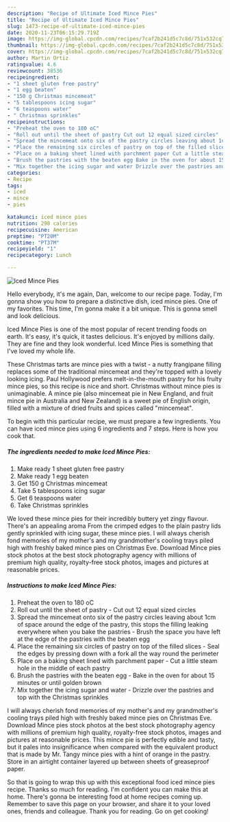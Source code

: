 ```yaml
---
description: "Recipe of Ultimate Iced Mince Pies"
title: "Recipe of Ultimate Iced Mince Pies"
slug: 1473-recipe-of-ultimate-iced-mince-pies
date: 2020-11-23T06:15:29.719Z
image: https://img-global.cpcdn.com/recipes/7caf2b241d5c7c8d/751x532cq70/iced-mince-pies-recipe-main-photo.jpg
thumbnail: https://img-global.cpcdn.com/recipes/7caf2b241d5c7c8d/751x532cq70/iced-mince-pies-recipe-main-photo.jpg
cover: https://img-global.cpcdn.com/recipes/7caf2b241d5c7c8d/751x532cq70/iced-mince-pies-recipe-main-photo.jpg
author: Martin Ortiz
ratingvalue: 4.6
reviewcount: 38536
recipeingredient:
- "1 sheet gluten free pastry"
- "1 egg beaten"
- "150 g Christmas mincemeat"
- "5 tablespoons icing sugar"
- "6 teaspoons water"
- " Christmas sprinkles"
recipeinstructions:
- "Preheat the oven to 180 oC"
- "Roll out until the sheet of pastry Cut out 12 equal sized circles"
- "Spread the mincemeat onto six of the pastry circles leaving about 1cm of space around the edge of the pastry, this stops the filling leaking everywhere when you bake the pastries Brush the space you have left at the edge of the pastries with the beaten egg"
- "Place the remaining six circles of pastry on top of the filled slices Seal the edges by pressing down with a fork all the way round the perimeter"
- "Place on a baking sheet lined with parchment paper Cut a little steam hole in the middle of each pastry"
- "Brush the pastries with the beaten egg Bake in the oven for about 15 minutes or until golden brown"
- "Mix together the icing sugar and water Drizzle over the pastries and top with the Christmas sprinkles"
categories:
- Recipe
tags:
- iced
- mince
- pies

katakunci: iced mince pies 
nutrition: 298 calories
recipecuisine: American
preptime: "PT20M"
cooktime: "PT37M"
recipeyield: "1"
recipecategory: Lunch

---
```



![Iced Mince Pies](https://img-global.cpcdn.com/recipes/7caf2b241d5c7c8d/751x532cq70/iced-mince-pies-recipe-main-photo.jpg)

Hello everybody, it's me again, Dan, welcome to our recipe page. Today, I'm gonna show you how to prepare a distinctive dish, iced mince pies. One of my favorites. This time, I'm gonna make it a bit unique. This is gonna smell and look delicious.

Iced Mince Pies is one of the most popular of recent trending foods on earth. It's easy, it's quick, it tastes delicious. It's enjoyed by millions daily. They are fine and they look wonderful. Iced Mince Pies is something that I've loved my whole life.

These Christmas tarts are mince pies with a twist - a nutty frangipane filling replaces some of the traditional mincemeat and they&#39;re topped with a lovely looking icing. Paul Hollywood prefers melt-in-the-mouth pastry for his fruity mince pies, so this recipe is nice and short. Christmas without mince pies is unimaginable. A mince pie (also mincemeat pie in New England, and fruit mince pie in Australia and New Zealand) is a sweet pie of English origin, filled with a mixture of dried fruits and spices called &#34;mincemeat&#34;.


To begin with this particular recipe, we must prepare a few ingredients. You can have iced mince pies using 6 ingredients and 7 steps. Here is how you cook that.

<!--inarticleads1-->

##### The ingredients needed to make Iced Mince Pies:

1. Make ready 1 sheet gluten free pastry
1. Make ready 1 egg beaten
1. Get 150 g Christmas mincemeat
1. Take 5 tablespoons icing sugar
1. Get 6 teaspoons water
1. Take  Christmas sprinkles


We loved these mince pies for their incredibly buttery yet zingy flavour. There&#39;s an appealing aroma From the crimped edges to the plain pastry lids gently sprinkled with icing sugar, these mince pies. I will always cherish fond memories of my mother&#39;s and my grandmother&#39;s cooling trays piled high with freshly baked mince pies on Christmas Eve. Download Mince pies stock photos at the best stock photography agency with millions of premium high quality, royalty-free stock photos, images and pictures at reasonable prices. 

<!--inarticleads2-->

##### Instructions to make Iced Mince Pies:

1. Preheat the oven to 180 oC
1. Roll out until the sheet of pastry - Cut out 12 equal sized circles
1. Spread the mincemeat onto six of the pastry circles leaving about 1cm of space around the edge of the pastry, this stops the filling leaking everywhere when you bake the pastries - Brush the space you have left at the edge of the pastries with the beaten egg
1. Place the remaining six circles of pastry on top of the filled slices - Seal the edges by pressing down with a fork all the way round the perimeter
1. Place on a baking sheet lined with parchment paper - Cut a little steam hole in the middle of each pastry
1. Brush the pastries with the beaten egg - Bake in the oven for about 15 minutes or until golden brown
1. Mix together the icing sugar and water - Drizzle over the pastries and top with the Christmas sprinkles


I will always cherish fond memories of my mother&#39;s and my grandmother&#39;s cooling trays piled high with freshly baked mince pies on Christmas Eve. Download Mince pies stock photos at the best stock photography agency with millions of premium high quality, royalty-free stock photos, images and pictures at reasonable prices. This mince pie is perfectly edible and tasty, but it pales into insignificance when compared with the equivalent product that is made by Mr. Tangy mince pies with a hint of orange in the pastry. Store in an airtight container layered up between sheets of greaseproof paper. 

So that is going to wrap this up with this exceptional food iced mince pies recipe. Thanks so much for reading. I'm confident you can make this at home. There's gonna be interesting food at home recipes coming up. Remember to save this page on your browser, and share it to your loved ones, friends and colleague. Thank you for reading. Go on get cooking!
